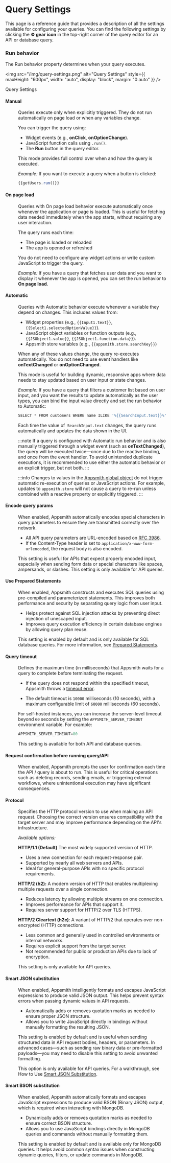 # Query Settings

This page is a reference guide that provides a description of all the settings available for configuring your queries. You can find the following settings by clicking the **⚙️ gear icon**  in the top-right corner of the query editor for an API or database query.

### Run behavior

The Run behavior property determines when your query executes. 


<img
  src="/img/query-settings.png"
  alt="Query Settings"
  style={{
    maxHeight: "600px",
    width: "auto",
    display: "block",
    margin: "0 auto"
  }}
/>
<p style={{ textAlign: "center", fontSize: "0.9rem", color: "#666" }}>
  Query Settings
</p>



#### Manual

<dd>

Queries execute only when explicitly triggered. They do not run automatically on page load or when any variables change.

You can trigger the query using:

- Widget events (e.g., **onClick**, **onOptionChange**).
- JavaScript function calls using `.run()`.
- The **Run** button in the query editor.

This mode provides full control over when and how the query is executed.

*Example:* If you want to execute a query when a button is clicked:

```js
{{getUsers.run()}}
```


</dd>

#### On page load

<dd>

Queries with On page load behavior execute automatically once whenever the application or page is loaded. This is useful for fetching data needed immediately when the app starts, without requiring any user interaction.

The query runs each time:

- The page is loaded or reloaded
- The app is opened or refreshed

You do not need to configure any widget actions or write custom JavaScript to trigger the query.


*Example:* If you have a query that fetches user data and you want to display it whenever the app is opened, you can set the run behavior to **On page load**.

</dd>


#### Automatic

<dd>

Queries with Automatic behavior execute whenever a variable they depend on changes. This includes values from:

- Widget properties (e.g., `{{Input1.text}}`, `{{Select1.selectedOptionValue}}`).
- JavaScript object variables or function outputs (e.g., `{{JSObject1.value}}`, `{{JSObject1.function.data}}`).
- Appsmith store variables (e.g., `{{appsmith.store.searchKey}}`)

When any of these values change, the query re-executes automatically. You do not need to use event handlers like **onTextChanged** or **onOptionChanged**.

This mode is useful for building dynamic, responsive apps where data needs to stay updated based on user input or state changes.

*Example:* If you have a query that filters a customer list based on user input, and you want the results to update automatically as the user types, you can bind the input value directly and set the run behavior to Automatic:

```js
SELECT * FROM customers WHERE name ILIKE '%{{SearchInput.text}}%';
```

Each time the value of` SearchInput.text` changes, the query runs automatically and updates the data shown in the UI.

:::note
If a query is configured with Automatic run behavior and is also manually triggered through a widget event (such as **onTextChanged**), the query will be executed twice—once due to the reactive binding, and once from the event handler.
To avoid unintended duplicate executions, it is recommended to use either the automatic behavior or an explicit trigger, but not both.
:::

:::info
Changes to values in the [Appsmith global object](/write-code/reference) do not trigger automatic re-execution of queries or JavaScript actions. For example, updates to `appsmith.store` will not cause a query to re-run unless combined with a reactive property or explicitly triggered.
:::

</dd>


#### Encode query params

<dd>


When enabled, Appsmith automatically encodes special characters in query parameters to ensure they are transmitted correctly over the network.

- All API query parameters are URL-encoded based on [RFC 3986](https://en.wikipedia.org/wiki/Percent-encoding).
- If the Content-Type header is set to `application/x-www-form-urlencoded`, the request body is also encoded.

This setting is useful for APIs that expect properly encoded input, especially when sending form data or special characters like spaces, ampersands, or slashes. This setting is only available for API queries.

</dd>

#### Use Prepared Statements

<dd>

When enabled, Appsmith constructs and executes SQL queries using pre-compiled and parameterized statements. This improves both performance and security by separating query logic from user input.

- Helps protect against SQL injection attacks by preventing direct injection of unescaped input.
- Improves query execution efficiency in certain database engines by allowing query plan reuse.

This setting is enabled by default and is only available for SQL database queries. For more information, see [Prepared Statements](/connect-data/concepts/how-to-use-prepared-statements).



</dd>

#### Query timeout

<dd>


Defines the maximum time (in milliseconds) that Appsmith waits for a query to complete before terminating the request.

- If the query does not respond within the specified timeout, Appsmith throws a [timeout error](/help-and-support/troubleshooting-guide/action-errors#timeout-error).

- The default timeout is `10000` milliseconds (10 seconds), with a maximum configurable limit of `60000` milliseconds (60 seconds).

For self-hosted instances, you can increase the server-level timeout beyond `60` seconds by setting the `APPSMITH_SERVER_TIMEOUT` environment variable. For example:

```js
APPSMITH_SERVER_TIMEOUT=80
```

This setting is available for both API and database queries.


</dd>

#### Request confirmation before running query/API

<dd>

When enabled, Appsmith prompts the user for confirmation each time the API / query is about to run. This is useful for critical operations such as deleting records, sending emails, or triggering external workflows, where unintentional execution may have significant consequences.


</dd>


#### Protocol

<dd>


Specifies the HTTP protocol version to use when making an API request. Choosing the correct version ensures compatibility with the target server and may improve performance depending on the API's infrastructure.

*Available options:*

**HTTP/1.1 (Default)** The most widely supported version of HTTP.

- Uses a new connection for each request-response pair.
- Supported by nearly all web servers and APIs.
- Ideal for general-purpose APIs with no specific protocol requirements.


**HTTP/2 (h2):** A modern version of HTTP that enables multiplexing multiple requests over a single connection.

- Reduces latency by allowing multiple streams on one connection.
- Improves performance for APIs that support it.
- Requires server support for HTTP/2 over TLS (HTTPS).

**HTTP/2 Cleartext (h2c)**: A variant of HTTP/2 that operates over non-encrypted (HTTP) connections.

- Less common and generally used in controlled environments or internal networks.
- Requires explicit support from the target server.
- Not recommended for public or production APIs due to lack of encryption.

This setting is only available for API queries.

</dd>

#### Smart JSON substitution

<dd>

When enabled, Appsmith intelligently formats and escapes JavaScript expressions to produce valid JSON output. This helps prevent syntax errors when passing dynamic values in API requests.

- Automatically adds or removes quotation marks as needed to ensure proper JSON structure.
- Allows you to write JavaScript directly in bindings without manually formatting the resulting JSON.

This setting is enabled by default and is useful when sending structured data in API request bodies, headers, or parameters. In advanced cases—such as sending raw binary data or pre-formatted payloads—you may need to disable this setting to avoid unwanted formatting.

This option is only available for API queries. For a walkthrough, see How to Use [Smart JSON Substitution](https://www.youtube.com/watch?v=-Z3y-pdNhXc).


</dd>

#### Smart BSON substitution

<dd>

When enabled, Appsmith automatically formats and escapes JavaScript expressions to produce valid BSON (Binary JSON) output, which is required when interacting with MongoDB.

- Dynamically adds or removes quotation marks as needed to ensure correct BSON structure.
- Allows you to use JavaScript bindings directly in MongoDB queries and commands without manually formatting them.

This setting is enabled by default and is available only for MongoDB queries. It helps avoid common syntax issues when constructing dynamic queries, filters, or update commands in MongoDB.


</dd>
